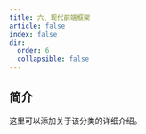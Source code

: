 ```yaml
---
title: 六、现代前端框架
article: false
index: false
dir:
  order: 6
  collapsible: false
---
```


## 简介

这里可以添加关于该分类的详细介绍。
